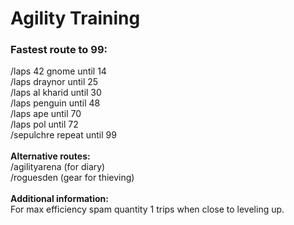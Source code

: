 # Agility Training

### Fastest route to 99:

/laps 42 gnome until 14\
/laps draynor until 25\
/laps al kharid until 30\
/laps penguin until 48\
/laps ape until 70\
/laps pol until 72\
/sepulchre repeat until 99\
\
**Alternative routes:**\
/agilityarena (for diary)\
/roguesden (gear for thieving)\
\
**Additional information:**\
For max efficiency spam quantity 1 trips when close to leveling up.
